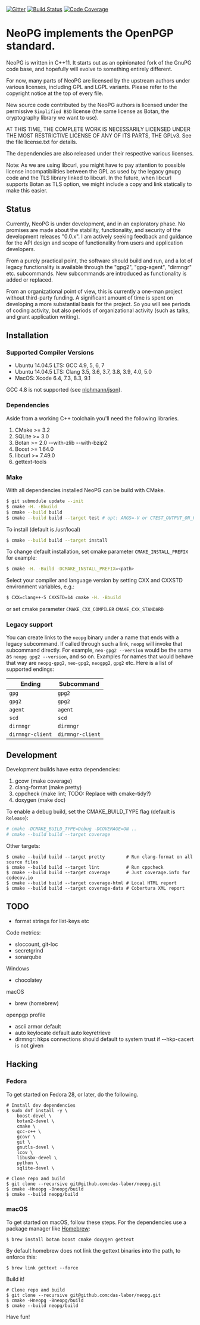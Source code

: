 [![Gitter](https://badges.gitter.im/das-labor/neopg.svg)](https://gitter.im/das-labor/neopg)
[![Build Status](https://travis-ci.org/das-labor/neopg.svg?branch=master)](https://travis-ci.org/das-labor/neopg)
[![Code Coverage](https://codecov.io/gh/das-labor/neopg/branch/master/graph/badge.svg)](https://codecov.io/gh/das-labor/neopg)

# NeoPG implements the OpenPGP standard.

NeoPG is written in C++11.  It starts out as an opinionated fork of
the GnuPG code base, and hopefully will evolve to something entirely
different.

For now, many parts of NeoPG are licensed by the upstream authors
under various licenses, including GPL and LGPL variants.  Please refer
to the copyright notice at the top of every file.

New source code contributed by the NeoPG authors is licensed under the
permissive `Simplified BSD` license (the same license as Botan, the
cryptography library we want to use).

AT THIS TIME, THE COMPLETE WORK IS NECESSARILY LICENSED UNDER THE MOST
RESTRICTIVE LICENSE OF ANY OF ITS PARTS, THE GPLv3.  See the file
license.txt for details.

The dependencies are also released under their respective various
licenses.

Note: As we are using libcurl, you might have to pay attention to
possible license incompatibilities between the GPL as used by the
legacy gnupg code and the TLS library linked to libcurl.  In the
future, when libcurl supports Botan as TLS option, we might include a
copy and link statically to make this easier.

## Status

Currently, NeoPG is under development, and in an exploratory phase.
No promises are made about the stability, functionality, and security
of the development releases "0.0.x".  I am actively seeking feedback
and guidance for the API design and scope of functionality from users
and application developers.

From a purely practical point, the software should build and run, and
a lot of legacy functionality is available through the "gpg2",
"gpg-agent", "dirmngr" etc. subcommands.  New subcommands are introduced as
functionality is added or replaced.

From an organizational point of view, this is currently a one-man
project without third-party funding.  A significant amount of time is
spent on developing a more substantial basis for the project.  So you
will see periods of coding activity, but also periods of
organizational activity (such as talks, and grant application
writing).

## Installation

### Supported Compiler Versions

* Ubuntu 14.04.5 LTS: GCC 4.9, 5, 6, 7
* Ubuntu 14.04.5 LTS: Clang 3.5, 3.6, 3.7, 3.8, 3.9, 4.0, 5.0
* MacOS: Xcode 6.4, 7.3, 8.3, 9.1

GCC 4.8 is not supported (see [nlohmann/json](https://github.com/nlohmann/json)).

### Dependencies

Aside from a working C++ toolchain you'll need the following libraries.

1. CMake >= 3.2
2. SQLite >= 3.0
3. Botan >= 2.0 --with-zlib --with-bzip2
4. Boost >= 1.64.0
5. libcurl >= 7.49.0
6. gettext-tools

### Make

With all dependencies installed NeoPG can be build with CMake.

```bash
$ git submodule update --init
$ cmake -H. -Bbuild
$ cmake --build build
$ cmake --build build --target test # opt: ARGS=-V or CTEST_OUTPUT_ON_FAILURE=1
```
To install (default is /usr/local)

```bash
$ cmake --build build --target install
```

To change default installation, set cmake parameter `CMAKE_INSTALL_PREFIX` for example:

```bash
$ cmake -H. -Build -DCMAKE_INSTALL_PREFIX=<path>
```

Select your compiler and language version by setting CXX and CXXSTD
environment variables, e.g.:

```bash
$ CXX=clang++-5 CXXSTD=14 cmake -H. -Bbuild
```
or set cmake parameter `CMAKE_CXX_COMPILER` `CMAKE_CXX_STANDARD`


### Legacy support

You can create links to the `neopg` binary under a name that ends with
a legacy subcommand.  If called through such a link, `neopg` will
invoke that subcommand directly.  For example, `neo-gpg2 --version`
would be the same as `neopg gpg2 --version`, and so on.  Examples for
names that would behave that way are `neopg-gpg2`, `neo-gpg2`,
`neogpg2`, `gpg2` etc.  Here is a list of supported endings:

| Ending           | Subcommand       |
| ---------------- | ---------------- |
| `gpg`            | `gpg2`           |
| `gpg2`           | `gpg2`           |
| `agent`          | `agent`          |
| `scd`            | `scd`            |
| `dirmngr`        | `dirmngr`        |
| `dirmngr-client` | `dirmngr-client` |

## Development

Development builds have extra dependencies:

1. gcovr (make coverage)
2. clang-format (make pretty)
3. cppcheck (make lint; TODO: Replace with cmake-tidy?)
4. doxygen (make doc)

To enable a debug build, set the CMAKE_BUILD_TYPE flag (default is `Release`):

```bash
# cmake -DCMAKE_BUILD_TYPE=Debug -DCOVERAGE=ON ..
# cmake --build build --target coverage
```

Other targets:

```
$ cmake --build build --target pretty        # Run clang-format on all source files
$ cmake --build build --target lint          # Run cppcheck
$ cmake --build build --target coverage      # Just coverage.info for codecov.io
$ cmake --build build --target coverage-html # Local HTML report
$ cmake --build build --target coverage-data # Cobertura XML report
```

## TODO

* format strings for list-keys etc

Code metrics:
- sloccount, git-loc
- secretgrind
- sonarqube

Windows
- chocolatey

macOS
- brew (homebrew)

openpgp profile
- ascii armor default
- auto keylocate default auto keyretrieve
- dirmngr: hkps connections should default to system trust if --hkp-cacert is not given

## Hacking

### Fedora
To get started on Fedora 28, or later, do the following.

```
# Install dev dependencies
$ sudo dnf install -y \
    boost-devel \
    botan2-devel \
    cmake \
    gcc-c++ \
    gcovr \
    git \
    gnutls-devel \
    lcov \
    libusbx-devel \
    python \
    sqlite-devel \

# Clone repo and build
$ git clone --recursive git@github.com:das-labor/neopg.git
$ cmake -Hneopg -Bneopg/build
$ cmake --build neopg/build
```

### macOS

To get started on macOS, follow these steps.
For the dependencies use a package manager like [Homebrew](https://brew.sh):

```
$ brew install botan boost cmake doxygen gettext
```

By default homebrew does not link the gettext binaries into the path, to enforce
this:

```
$ brew link gettext --force
```

Build it!

```
# Clone repo and build
$ git clone --recursive git@github.com:das-labor/neopg.git
$ cmake -Hneopg -Bneopg/build
$ cmake --build neopg/build
```

Have fun!

